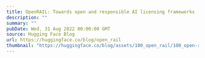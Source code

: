 ```yaml
---
title: OpenRAIL: Towards open and responsible AI licensing frameworks
description: ""
summary: ""
pubDate: Wed, 31 Aug 2022 00:00:00 GMT
source: Hugging Face Blog
url: https://huggingface.co/blog/open_rail
thumbnail: "https://huggingface.co/blog/assets/100_open_rail/100_open-rail.png"
---
```


